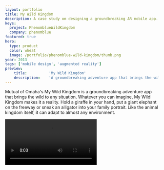 ```yaml
---
layout: portfolio
title: My Wild Kingdom
description: A case study on designing a groundbreaking AR mobile app.
keys:
  project: PhenomblueWildKingdom
  company: phenomblue
featured: true
hero:
  type: product
  color: wheat
  image: /portfolio/phenomblue-wild-kingdom/thumb.png
year: 2013
tags: ['mobile design', 'augmented reality']
preview:
    title:          'My Wild Kingdom'
    description:    'A groundbreaking adventure app that brings the wild to any situation.'
---
```


Mutual of Omaha's My Wild Kingdom is a groundbreaking adventure app that brings the wild to any situation. Whatever you can imagine, My Wild Kingdom makes it a reality. Hold a giraffe in your hand, put a giant elephant on the freeway or sneak an alligator into your family portrait. Like the animal kingdom itself, it can adapt to almost any environment.

<Video src="https://www.youtube.com/embed/HoZxKh5Q3CY"></Video>